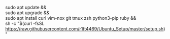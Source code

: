 sudo apt update && \
sudo apt upgrade && \
sudo apt install curl vim-nox git tmux zsh python3-pip ruby && \
sh -c "$(curl -fsSL https://raw.githubusercontent.com/r1ft4469/Ubuntu_Setup/master/setup.sh)"
